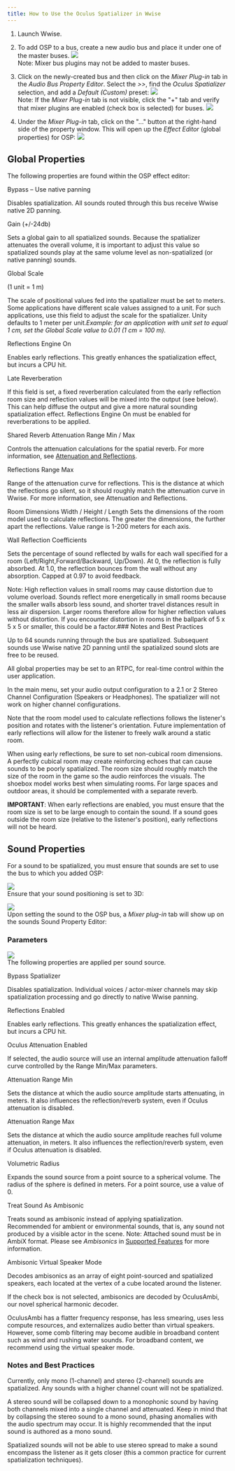 ```yaml
---
title: How to Use the Oculus Spatializer in Wwise
---
```

1. Launch Wwise.
2. To add OSP to a bus, create a new audio bus and place it under one of the master buses. ![](/images/documentation-audiosdk-latest-concepts-osp-wwise-usage-osp-wwise-usage-0.png)  
Note: Mixer bus plugins may not be added to master buses.
3. Click on the newly-created bus and then click on the *Mixer Plug-in* tab in the *Audio Bus Property Editor*. Select the *>>*, find the *Oculus Spatializer* selection, and add a *Default (Custom)* preset: ![](/images/documentation-audiosdk-latest-concepts-osp-wwise-usage-osp-wwise-usage-1.png)  
Note: If the *Mixer Plug-in* tab is not visible, click the "+" tab and verify that mixer plugins are enabled (check box is selected) for buses. ![](/images/documentation-audiosdk-latest-concepts-osp-wwise-usage-osp-wwise-usage-2.png)  

4. Under the *Mixer Plug-in* tab, click on the "…" button at the right-hand side of the property window. This will open up the *Effect Editor* (global properties) for OSP: ![](/images/documentation-audiosdk-latest-concepts-osp-wwise-usage-osp-wwise-usage-3.jpg)  

## Global Properties

The following properties are found within the OSP effect editor:

Bypass – Use native panning

Disables spatialization. All sounds routed through this bus receive Wwise native 2D panning.

Gain (+/-24db)

Sets a global gain to all spatialized sounds. Because the spatializer attenuates the overall volume, it is important to adjust this value so spatialized sounds play at the same volume level as non-spatialized (or native panning) sounds.

Global Scale

(1 unit = 1 m)

The scale of positional values fed into the spatializer must be set to meters. Some applications have different scale values assigned to a unit. For such applications, use this field to adjust the scale for the spatializer. Unity defaults to 1 meter per unit.*Example: for an application with unit set to equal 1 cm, set the Global Scale value to 0.01 (1 cm = 100 m).*

Reflections Engine On

Enables early reflections. This greatly enhances the spatialization effect, but incurs a CPU hit.

Late Reverberation

If this field is set, a fixed reverberation calculated from the early reflection room size and reflection values will be mixed into the output (see below). This can help diffuse the output and give a more natural sounding spatialization effect. Reflections Engine On must be enabled for reverberations to be applied.

Shared Reverb Attenuation Range Min / Max

Controls the attenuation calculations for the spatial reverb. For more information, see [Attenuation and Reflections](/documentation/audiosdk/latest/concepts/audiosdk-attenuation/ "Attenuation is key component of game audio, but 3D spatialization with reflections complicates the topic.").

Reflections Range Max

Range of the attenuation curve for reflections. This is the distance at which the reflections go silent, so it should roughly match the attenuation curve in Wwise. For more information, see Attenuation and Reflections.

Room Dimensions Width / Height / Length Sets the dimensions of the room model used to calculate reflections. The greater the dimensions, the further apart the reflections. Value range is 1-200 meters for each axis.

Wall Reflection Coefficients 

Sets the percentage of sound reflected by walls for each wall specified for a room (Left/Right,Forward/Backward, Up/Down). At 0, the reflection is fully absorbed. At 1.0, the reflection bounces from the wall without any absorption. Capped at 0.97 to avoid feedback.

Note: High reflection values in small rooms may cause distortion due to volume overload. Sounds reflect more energetically in small rooms because the smaller walls absorb less sound, and shorter travel distances result in less air dispersion. Larger rooms therefore allow for higher reflection values without distortion. If you encounter distortion in rooms in the ballpark of 5 x 5 x 5 or smaller, this could be a factor.### Notes and Best Practices

Up to 64 sounds running through the bus are spatialized. Subsequent sounds use Wwise native 2D panning until the spatialized sound slots are free to be reused.

All global properties may be set to an RTPC, for real-time control within the user application.

In the main menu, set your audio output configuration to a 2.1 or 2 Stereo Channel Configuration (Speakers or Headphones). The spatializer will not work on higher channel configurations.

Note that the room model used to calculate reflections follows the listener's position and rotates with the listener's orientation. Future implementation of early reflections will allow for the listener to freely walk around a static room.

When using early reflections, be sure to set non-cubical room dimensions. A perfectly cubical room may create reinforcing echoes that can cause sounds to be poorly spatialized. The room size should roughly match the size of the room in the game so the audio reinforces the visuals. The shoebox model works best when simulating rooms. For large spaces and outdoor areas, it should be complemented with a separate reverb. 

**IMPORTANT**: When early reflections are enabled, you must ensure that the room size is set to be large enough to contain the sound. If a sound goes outside the room size (relative to the listener's position), early reflections will not be heard.

## Sound Properties

For a sound to be spatialized, you must ensure that sounds are set to use the bus to which you added OSP:

![](/images/documentation-audiosdk-latest-concepts-osp-wwise-usage-osp-wwise-usage-4.png)  
Ensure that your sound positioning is set to 3D:

![](/images/documentation-audiosdk-latest-concepts-osp-wwise-usage-osp-wwise-usage-5.png)  
Upon setting the sound to the OSP bus, a *Mixer plug-in* tab will show up on the sounds Sound Property Editor:

### Parameters

![](/images/documentation-audiosdk-latest-concepts-osp-wwise-usage-osp-wwise-usage-6.jpg)  
The following properties are applied per sound source. 

Bypass Spatializer

Disables spatialization. Individual voices / actor-mixer channels may skip spatialization processing and go directly to native Wwise panning.

Reflections Enabled

Enables early reflections. This greatly enhances the spatialization effect, but incurs a CPU hit.

Oculus Attenuation Enabled

If selected, the audio source will use an internal amplitude attenuation falloff curve controlled by the Range Min/Max parameters.

Attenuation Range Min

Sets the distance at which the audio source amplitude starts attenuating, in meters. It also influences the reflection/reverb system, even if Oculus attenuation is disabled.

Attenuation Range Max

Sets the distance at which the audio source amplitude reaches full volume attenuation, in meters. It also influences the reflection/reverb system, even if Oculus attenuation is disabled.

Volumetric Radius

Expands the sound source from a point source to a spherical volume. The radius of the sphere is defined in meters. For a point source, use a value of 0.

Treat Sound As Ambisonic

Treats sound as ambisonic instead of applying spatialization. Recommended for ambient or environmental sounds, that is, any sound not produced by a visible actor in the scene. Note: Attached sound must be in AmbiX format. Please see *Ambisonics* in [Supported Features](/documentation/audiosdk/latest/concepts/audiosdk-features/#audiosdk-features-supported "This section describes supported features.") for more information.

Ambisonic Virtual Speaker Mode

Decodes ambisonics as an array of eight point-sourced and spatialized speakers, each located at the vertex of a cube located around the listener.

If the check box is not selected, ambisonics are decoded by OculusAmbi, our novel spherical harmonic decoder.

OculusAmbi has a flatter frequency response, has less smearing, uses less compute resources, and externalizes audio better than virtual speakers. However, some comb filtering may become audible in broadband content such as wind and rushing water sounds. For broadband content, we recommend using the virtual speaker mode.

### Notes and Best Practices

Currently, only mono (1-channel) and stereo (2-channel) sounds are spatialized. Any sounds with a higher channel count will not be spatialized.

A stereo sound will be collapsed down to a monophonic sound by having both channels mixed into a single channel and attenuated. Keep in mind that by collapsing the stereo sound to a mono sound, phasing anomalies with the audio spectrum may occur. It is highly recommended that the input sound is authored as a mono sound.

Spatialized sounds will not be able to use stereo spread to make a sound encompass the listener as it gets closer (this a common practice for current spatialization techniques).

